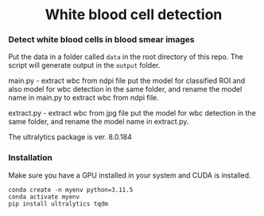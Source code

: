 <h1 align="center">White blood cell detection</h1>

### Detect white blood cells in blood smear images

Put the data in a folder called `data` in the root directory of this repo.
The script will generate output in the `output` folder.

main.py - extract wbc from ndpi file
put the model for classified ROI and also model for wbc detection in the same folder, and rename the model name in main.py to extract wbc from ndpi file.

extract.py - extract wbc from jpg file
put the model for wbc detection in the same folder, and rename the model name in extract.py.

The ultralytics package is ver. 8.0.184

### Installation

Make sure you have a GPU installed in your system and CUDA is installed.

```
conda create -n myenv python=3.11.5
conda activate myenv
pip install ultralytics tqdm
```
